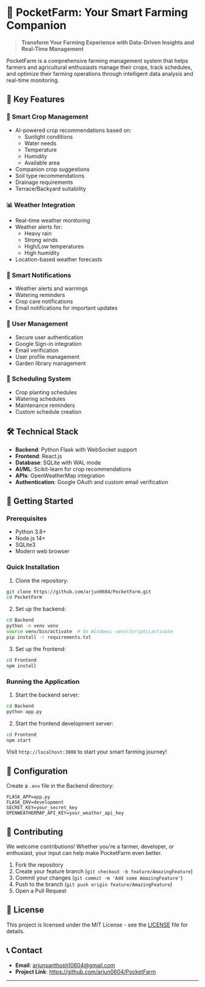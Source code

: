 # 🌱 PocketFarm: Your Smart Farming Companion


> **Transform Your Farming Experience with Data-Driven Insights and Real-Time Management**

PocketFarm is a comprehensive farming management system that helps farmers and agricultural enthusiasts manage their crops, track schedules, and optimize their farming operations through intelligent data analysis and real-time monitoring.

## 🚀 Key Features

### 🌿 Smart Crop Management
- AI-powered crop recommendations based on:
  - Sunlight conditions
  - Water needs
  - Temperature
  - Humidity
  - Available area
- Companion crop suggestions
- Soil type recommendations
- Drainage requirements
- Terrace/Backyard suitability

### 📊 Weather Integration
- Real-time weather monitoring
- Weather alerts for:
  - Heavy rain
  - Strong winds
  - High/Low temperatures
  - High humidity
- Location-based weather forecasts

### 🔔 Smart Notifications
- Weather alerts and warnings
- Watering reminders
- Crop care notifications
- Email notifications for important updates

### 👤 User Management
- Secure user authentication
- Google Sign-in integration
- Email verification
- User profile management
- Garden library management

### 📅 Scheduling System
- Crop planting schedules
- Watering schedules
- Maintenance reminders
- Custom schedule creation

## 🛠️ Technical Stack

- **Backend**: Python Flask with WebSocket support
- **Frontend**: React.js
- **Database**: SQLite with WAL mode
- **AI/ML**: Scikit-learn for crop recommendations
- **APIs**: OpenWeatherMap integration
- **Authentication**: Google OAuth and custom email verification

## 🚀 Getting Started

### Prerequisites
- Python 3.8+
- Node.js 14+
- SQLite3
- Modern web browser

### Quick Installation

1. Clone the repository:
```bash
git clone https://github.com/arjun0604/PocketFarm.git
cd PocketFarm
```

2. Set up the backend:
```bash
cd Backend
python -m venv venv
source venv/bin/activate  # On Windows: venv\Scripts\activate
pip install -r requirements.txt
```

3. Set up the frontend:
```bash
cd Frontend
npm install
```

### Running the Application

1. Start the backend server:
```bash
cd Backend
python app.py
```

2. Start the frontend development server:
```bash
cd Frontend
npm start
```

Visit `http://localhost:3000` to start your smart farming journey!

## 🔧 Configuration

Create a `.env` file in the Backend directory:
```
FLASK_APP=app.py
FLASK_ENV=development
SECRET_KEY=your_secret_key
OPENWEATHERMAP_API_KEY=your_weather_api_key
```

## 🤝 Contributing

We welcome contributions! Whether you're a farmer, developer, or enthusiast, your input can help make PocketFarm even better.

1. Fork the repository
2. Create your feature branch (`git checkout -b feature/AmazingFeature`)
3. Commit your changes (`git commit -m 'Add some AmazingFeature'`)
4. Push to the branch (`git push origin feature/AmazingFeature`)
5. Open a Pull Request

## 📄 License

This project is licensed under the MIT License - see the [LICENSE](LICENSE) file for details.

## 📞 Contact

- **Email**: arjunsanthosh10604@gmail.com
- **Project Link**: https://github.com/arjun0604/PocketFarm

---

<div align="center">
</div> 
